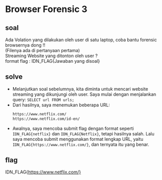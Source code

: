 # Browser Forensic 3
## soal
Ada Volation yang dilakukan oleh user di satu laptop, coba bantu forensic browsernya dong !! \
(Filenya ada di pertanyaan pertama) \
Streaming Website yang ditonton oleh user ? \
format flag : IDN_FLAG{Jawaban yang disoal}

## solve
- Melanjutkan soal sebelumnya, kita diminta untuk mencari website streaming yang dikunjungi oleh user. Saya mulai dengan menjalankan query: ```SELECT url FROM urls;```
- Dari hasilnya, saya menemukan beberapa URL:
  ```bash
  https://www.netflix.com/
  https://www.netflix.com/id-en/
  ```
- Awalnya, saya mencoba submit flag dengan format seperti ```IDN_FLAG{netflix}``` dan ```IDN_FLAG{Netflix}```, tetapi hasilnya salah. Lalu saya mencoba submit menggunakan format lengkap URL, yaitu ```IDN_FLAG{https://www.netflix.com/}```, dan ternyata itu yang benar.

## flag
IDN_FLAG{https://www.netflix.com/}